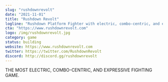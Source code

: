 ```yaml
---
slug: "rushdownrevolt"
date: "2021-11-01"
title: "Rushdown Revolt"
logline: "Rushdown Platform Fighter with electric, combo-centric, and expressive gameplay!"
cta: "https://www.rushdownrevolt.com"
logo: /img/rushdownrevolt.jpg
category: game
status: building
website: https://www.rushdownrevolt.com
twitter: https://twitter.com/RushdownRevolt
discord: http://discord.gg/rushdownrevolt
---
```


THE MOST ELECTRIC, COMBO-CENTRIC, AND EXPRESSIVE FIGHTING GAME.
